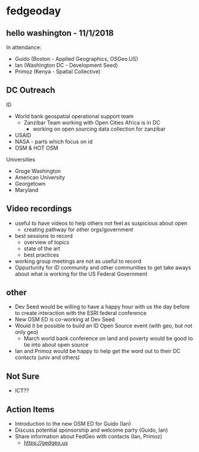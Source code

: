 # fedgeoday

## hello washington - 11/1/2018

In attendance:

- Guido (Boston - Applied Geographics, OSGeo.US)
- Ian (Washington DC - Development Seed)
- Primoz (Kenya - Spatial Collective)

## DC Outreach

ID

- World bank geospatial operational support team
  - Zanzibar Team working with Open Cities Africa is in DC
    - working on open sourcing data collection for zanzibar
- USAID
- NASA - parts which focus on id
- OSM & HOT OSM

Universities

- Groge Washington
- American University
- Georgetown
- Maryland

## Video recordings
- useful to have videos to help others not feel as suspicious about open
  - creating pathway for other orgs/government
- best sessions to record 
  - overview of topics
  - state of the art
  - best practices
- working group meetings are not as useful to record
- Oppurtunity for ID community and other communities to get take aways about what is working for the US Federal Government

## other

- Dev Seed would be willing to have a happy hour with us the day before to create interaction with the ESRI federal conference
- New OSM ED is co-working at Dev Seed
- Would it be possible to build an ID Open Source event (with geo, but not only geo)
    - March world bank conference on land and poverty would be good to tie into about open source
- Ian and Primoz would be happy to help get the word out to their DC contacts (univ and others)

## Not Sure

- ICT??

## Action Items

- Introduction to the new OSM ED for Guido (Ian)
- Discuss potential sponsorship and welcome party (Guido, Ian)
- Share information about FedGeo with contacts (Ian, Primoz)
  - https://gedgeo.us